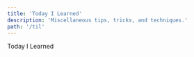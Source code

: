```yaml
---
title: 'Today I Learned'
description: 'Miscellaneous tips, tricks, and techniques.'
path: '/til'
---
```


Today I Learned
